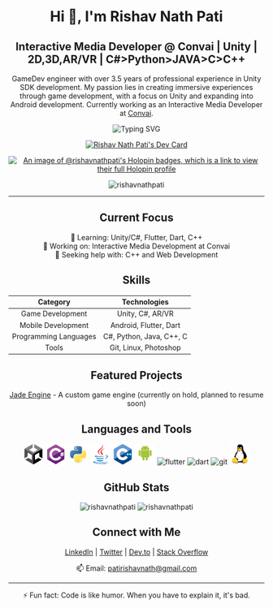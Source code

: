 <div align="center">

# Hi 👋, I'm Rishav Nath Pati

## Interactive Media Developer @ Convai | Unity | 2D,3D,AR/VR | C#>Python>JAVA>C>C++

GameDev engineer with over 3.5 years of professional experience in Unity SDK development. My passion lies in creating immersive experiences through game development, with a focus on Unity and expanding into Android development. Currently working as an Interactive Media Developer at [Convai](https://convai.com/).

<img src="https://readme-typing-svg.herokuapp.com?font=Fira+Code&pause=1000&color=2196F3&center=true&vCenter=true&width=435&lines=Game+Development+Engineer;Unity+SDK+Specialist;AR%2FVR+Enthusiast;Always+Learning%2C+Always+Coding" alt="Typing SVG" />

<a href="https://app.daily.dev/rishavnathpati"><img src="https://api.daily.dev/devcards/v2/oFTMjNScmNdjJKfNy1cOt.png?r=j7r&type=wide" width="652" alt="Rishav Nath Pati's Dev Card"/></a>

[![An image of @rishavnathpati's Holopin badges, which is a link to view their full Holopin profile](https://holopin.me/rishavnathpati)](https://holopin.io/@rishavnathpati)

<img src="https://komarev.com/ghpvc/?username=rishavnathpati&label=Profile%20views&color=0e75b6&style=flat" alt="rishavnathpati" />

---

## Current Focus
🌱 Learning: Unity/C#, Flutter, Dart, C++<br>
🔭 Working on: Interactive Media Development at Convai<br>
🤝 Seeking help with: C++ and Web Development

## Skills
| Category | Technologies |
|:--------:|:------------:|
| Game Development | Unity, C#, AR/VR |
| Mobile Development | Android, Flutter, Dart |
| Programming Languages | C#, Python, Java, C++, C |
| Tools | Git, Linux, Photoshop |

## Featured Projects
 [Jade Engine](https://github.com/rishavnathpati/Jade-Engine) - A custom game engine (currently on hold, planned to resume soon)

## Languages and Tools
<p>
<img src="https://raw.githubusercontent.com/devicons/devicon/master/icons/unity/unity-original.svg" alt="unity" width="40" height="40"/>
<img src="https://raw.githubusercontent.com/devicons/devicon/master/icons/csharp/csharp-original.svg" alt="csharp" width="40" height="40"/>
<img src="https://raw.githubusercontent.com/devicons/devicon/master/icons/python/python-original.svg" alt="python" width="40" height="40"/>
<img src="https://raw.githubusercontent.com/devicons/devicon/master/icons/java/java-original.svg" alt="java" width="40" height="40"/>
<img src="https://raw.githubusercontent.com/devicons/devicon/master/icons/cplusplus/cplusplus-original.svg" alt="cplusplus" width="40" height="40"/>
<img src="https://raw.githubusercontent.com/devicons/devicon/master/icons/android/android-original-wordmark.svg" alt="android" width="40" height="40"/>
<img src="https://www.vectorlogo.zone/logos/flutterio/flutterio-icon.svg" alt="flutter" width="40" height="40"/>
<img src="https://www.vectorlogo.zone/logos/dartlang/dartlang-icon.svg" alt="dart" width="40" height="40"/>
<img src="https://www.vectorlogo.zone/logos/git-scm/git-scm-icon.svg" alt="git" width="40" height="40"/>
<img src="https://raw.githubusercontent.com/devicons/devicon/master/icons/linux/linux-original.svg" alt="linux" width="40" height="40"/>
</p>

## GitHub Stats
<img src="https://github-readme-stats.vercel.app/api/top-langs?username=rishavnathpati&show_icons=true&locale=en&layout=compact" alt="rishavnathpati" />

<img src="https://github-readme-stats.vercel.app/api?username=rishavnathpati&show_icons=true&locale=en" alt="rishavnathpati" />

## Connect with Me
[LinkedIn](https://www.linkedin.com/in/rishav-n-67223bb9/) | 
[Twitter](https://twitter.com/rishavnathpati) | 
[Dev.to](https://dev.to/rishavnathpati) | 
[Stack Overflow](https://stackoverflow.com/users/9881499/rishav-nath-pati)

📫 Email: patirishavnath@gmail.com

---

⚡ Fun fact: Code is like humor. When you have to explain it, it's bad.

</div>

